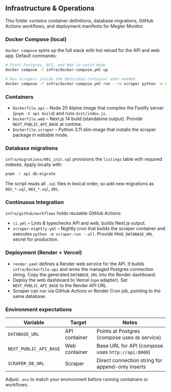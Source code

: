## Infrastructure & Operations

This folder contains container definitions, database migrations, GitHub Actions workflows, and deployment manifests for Megler Monitor.

### Docker Compose (local)

`docker compose` spins up the full stack with hot reload for the API and web app. Default commands:

```bash
# Start Postgres, API, and Web in watch mode
docker compose -f infra/docker-compose.yml up

# Run scrapers inside the dedicated container when needed
docker compose -f infra/docker-compose.yml run --rm scraper python -m scraper.run --all
```

### Containers

- `Dockerfile.api` – Node 20 Alpine image that compiles the Fastify server (`pnpm -C api build`) and runs `dist/index.js`.
- `Dockerfile.web` – Next.js 14 build (standalone output). Provide `NEXT_PUBLIC_API_BASE` at runtime.
- `Dockerfile.scraper` – Python 3.11 slim image that installs the scraper package in editable mode.

### Database migrations

`infra/migrations/001_init.sql` provisions the `listings` table with required indexes. Apply locally with:

```bash
pnpm -C api db:migrate
```

The script reads all `.sql` files in lexical order, so add new migrations as `002_*.sql`, `003_*.sql`, etc.

### Continuous Integration

`infra/github/workflows` holds reusable GitHub Actions:

- `ci.yml` – Lints & typechecks API and web, builds Next.js output.
- `scraper-nightly.yml` – Nightly cron that builds the scraper container and executes `python -m scraper.run --all`. Provide `PROD_DATABASE_URL` secret for production.

### Deployment (Render + Vercel)

- `render.yaml` defines a Render web service for the API. It builds `infra/Dockerfile.api` and wires the managed Postgres connection string. Copy the generated `DATABASE_URL` into the Render dashboard.
- Deploy the web dashboard to Vercel (`npm` adapter). Set `NEXT_PUBLIC_API_BASE` to the Render API URL.
- Scraper can run via GitHub Actions or Render Cron job, pointing to the same database.

### Environment expectations

| Variable | Target | Notes |
| -------- | ------ | ----- |
| `DATABASE_URL` | API container | Points at Postgres (compose uses `db` service) |
| `NEXT_PUBLIC_API_BASE` | Web container | Base URL for API (compose uses `http://api:8000`) |
| `SCRAPER_DB_URL` | Scraper | Direct connection string for append-only inserts |

Adjust `.env` to match your environment before running containers or workflows.
